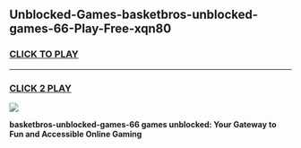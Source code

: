 
## Unblocked-Games-basketbros-unblocked-games-66-Play-Free-xqn80
<h3>
<a href="https://premium76.site?title=basketbros-unblocked-games-66&ref=23A">CLICK TO PLAY</a></h3>
<hr>

<h3>
<a href="https://premium76.site?title=basketbros-unblocked-games-66&ref=23A">CLICK 2 PLAY</a>
  
</h3>

<a href="https://premium76.site?title=basketbros-unblocked-games-66&ref=23A"><img src="https://clearcache.store/games.png"></a>


**basketbros-unblocked-games-66 games unblocked: Your Gateway to Fun and Accessible Online Gaming**
